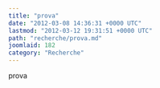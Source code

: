 ```yaml
---
title: "prova"
date: "2012-03-08 14:36:31 +0000 UTC"
lastmod: "2012-03-12 19:31:51 +0000 UTC"
path: "recherche/prova.md"
joomlaid: 182
category: "Recherche"
---
```

prova
